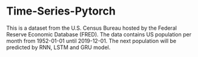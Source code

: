 # Time-Series-Pytorch

This is a dataset from the U.S. Census Bureau hosted by the Federal Reserve Economic Database (FRED). The data contains US population per month from 1952-01-01 until 2019-12-01.
The next population will be predicted by RNN, LSTM and GRU model.
